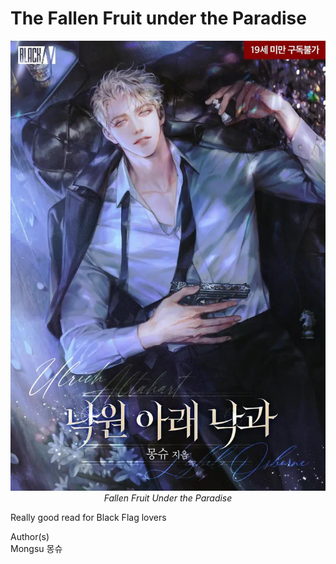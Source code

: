 # The Fallen Fruit under the Paradise

<p align="center">
  <img src="./assets/fallenfruit.jpeg" alt="Fallen Fruit" style="max-width:100%;height:auto;" />
  <br>
  <em>Fallen Fruit Under the Paradise</em>
</p>

Really good read for Black Flag lovers

Author(s)
<br>
Mongsu
몽슈
